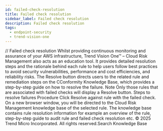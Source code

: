 ```yaml
---
id: failed-check-resolution
title: Failed check resolution
sidebar_label: Failed check resolution
description: Failed check resolution
tags:
  - endpoint-security
  - trend-vision-one
---
```


/*<![CDATA[*/ $('#title').html($('meta[name=map-description]').attr('content')); /*]]>*/ Failed check resolution Whilst providing continuous monitoring and assurance of your AWS infrastructure, Trend Vision One™ – Cloud Risk Management also acts as an education tool. It provides detailed resolution steps and the rationale behind each rule to help users follow best practices to avoid security vulnerabilities, performance and cost efficiencies, and reliability risks. The Resolve button directs users to the related rule and remediation steps on the CConformity Knowledge Base, which provides a step-by-step guide on how to resolve the failure. Note Only those rules that are associated with failed checks will display a Resolve button. Steps to resolve failures Procedure Click Resolve against rule with the failed check. On a new browser window, you will be directed to the Cloud Risk Management knowledge base of the selected rule. The knowledge base contains rule resolution information for example an overview of the rule, step-by-step guide to audit rule and failed check resolution etc. © 2025 Trend Micro Incorporated. All rights reserved.Search Knowledge Base